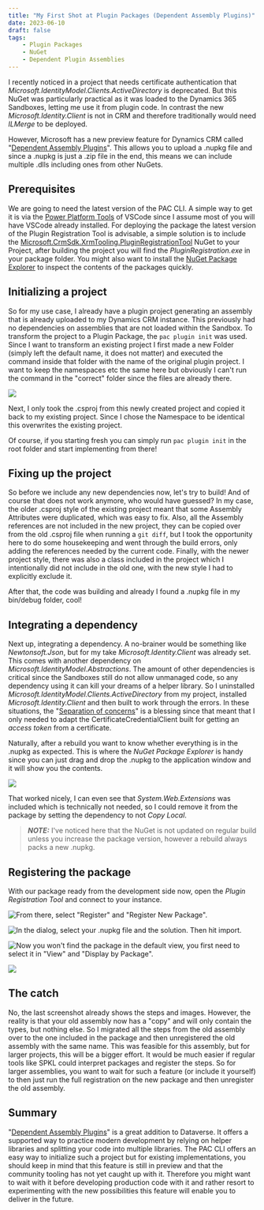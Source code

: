 ```yaml
---
title: "My First Shot at Plugin Packages (Dependent Assembly Plugins)"
date: 2023-06-10
draft: false
tags:
    - Plugin Packages
    - NuGet
    - Dependent Plugin Assemblies
---
```


I recently noticed in a project that needs certificate authentication that _Microsoft.IdentityModel.Clients.ActiveDirectory_ is deprecated.
But this NuGet was particularly practical as it was loaded to the Dynamics 365 Sandboxes, letting me use it from plugin code. In contrast the new _Microsoft.Identity.Client_ is not in CRM and therefore traditionally would need _ILMerge_ to be deployed.

However, Microsoft has a new preview feature for Dynamics CRM called "[Dependent Assembly Plugins](https://learn.microsoft.com/en-us/power-apps/developer/data-platform/dependent-assembly-plugins)". This allows you to upload a .nupkg file and since a .nupkg is just a .zip file in the end, this means we can include multiple .dlls including ones from other NuGets.

## Prerequisites
We are going to need the latest version of the PAC CLI. A simple way to get it is via the [Power Platform Tools](https://marketplace.visualstudio.com/items?itemName=microsoft-IsvExpTools.powerplatform-vscode) of VSCode since I assume most of you will have VSCode already installed.
For deploying the package the latest version of the Plugin Registration Tool is advisable, a simple solution is to include the [Microsoft.CrmSdk.XrmTooling.PluginRegistrationTool](https://www.nuget.org/packages/Microsoft.CrmSdk.XrmTooling.PluginRegistrationTool) NuGet to your Project, after building the project you will find the _PluginRegistration.exe_ in your package folder. 
You might also want to install the [NuGet Package Explorer](https://apps.microsoft.com/store/detail/nuget-package-explorer/9WZDNCRDMDM3) to inspect the contents of the packages quickly.

## Initializing a project
So for my use case, I already have a plugin project generating an assembly that is already uploaded to my Dynamics CRM instance. This previously had no dependencies on assemblies that are not loaded within the Sandbox. To transform the project to a Plugin Package, the `pac plugin init` was used. Since I want to transform an existing project I first made a new Folder (simply left the default name, it does not matter) and executed the command inside that folder with the name of the original plugin project. I want to keep the namespaces etc the same here but obviously I can't run the command in the "correct" folder since the files are already there. 

![](PluginInit.png)

Next, I only took the .csproj from this newly created project and copied it back to my existing project. Since I chose the Namespace to be identical this overwrites the existing project. 

Of course, if you starting fresh you can simply run `pac plugin init` in the root folder and start implementing from there!

## Fixing up the project
So before we include any new dependencies now, let's try to build! 
And of course that does not work anymore, who would have guessed? In my case, the older .csproj style of the existing project meant that some Assembly Attributes were duplicated, which was easy to fix. Also, all the Assembly references are not included in the new project, they can be copied over from the old .csproj file when running a `git diff`, but I took the opportunity here to do some housekeeping and went through the build errors, only adding the references needed by the current code. Finally, with the newer project style, there was also a class included in the project which I intentionally did not include in the old one, with the new style I had to explicitly exclude it.

After that, the code was building and already I found a .nupkg file in my bin/debug folder, cool!

## Integrating a dependency
Next up, integrating a dependency. A no-brainer would be something like _Newtonsoft.Json_, but for my take _Microsoft.Identity.Client_ was already set. This comes with another dependency on _Microsoft.IdentityModel.Abstractions_. The amount of other dependencies is critical since the Sandboxes still do not allow unmanaged code, so any dependency using it can kill your dreams of a helper library.
So I uninstalled _Microsoft.IdentityModel.Clients.ActiveDirectory_ from my project, installed _Microsoft.Identity.Client_ and then built to work through the errors. In these situations, the "[Separation of concerns](https://en.wikipedia.org/wiki/Separation_of_concerns)" is a blessing since that meant that I only needed to adapt the CertificateCredentialClient built for getting an _access token_ from a certificate. 

Naturally, after a rebuild you want to know whether everything is in the .nupkg as expected. This is where the _NuGet Package Explorer_ is handy since you can just drag and drop the .nupkg to the application window and it will show you the contents.

![](PackageExplorer.png)

That worked nicely, I can even see that _System.Web.Extensions_ was included which is technically not needed, so I could remove it from the package by setting the dependency to not _Copy Local_. 

> **_NOTE:_** I've noticed here that the NuGet is not updated on regular build unless you increase the package version, however a rebuild always packs a new .nupkg.

## Registering the package
With our package ready from the development side now, open the _Plugin Registration Tool_ and connect to your instance. 

![From there, select "Register" and "Register New Package".](NewPackage.png)

![In the dialog, select your .nupkg file and the solution. Then hit import.](Dialog.png)

![Now you won't find the package in the default view, you first need to select it in "View" and "Display by Package".](ViewPackage.png)

![](Structure.png)

## The catch
No, the last screenshot already shows the steps and images. However, the reality is that your old assembly now has a "copy" and will only contain the types, but nothing else. So I migrated all the steps from the old assembly over to the one included in the package and then unregistered the old assembly with the same name. This was feasible for this assembly, but for larger projects, this will be a bigger effort. It would be much easier if regular tools like SPKL could interpret packages and register the steps. So for larger assemblies, you want to wait for such a feature (or include it yourself) to then just run the full registration on the new package and then unregister the old assembly. 

## Summary
"[Dependent Assembly Plugins](https://learn.microsoft.com/en-us/power-apps/developer/data-platform/dependent-assembly-plugins)" is a great addition to Dataverse. It offers a supported way to practice modern development by relying on helper libraries and splitting your code into multiple libraries. The PAC CLI offers an easy way to initialize such a project but for existing implementations, you should keep in mind that this feature is still in preview and that the community tooling has not yet caught up with it. Therefore you might want to wait with it before developing production code with it and rather resort to experimenting with the new possibilities this feature will enable you to deliver in the future. 